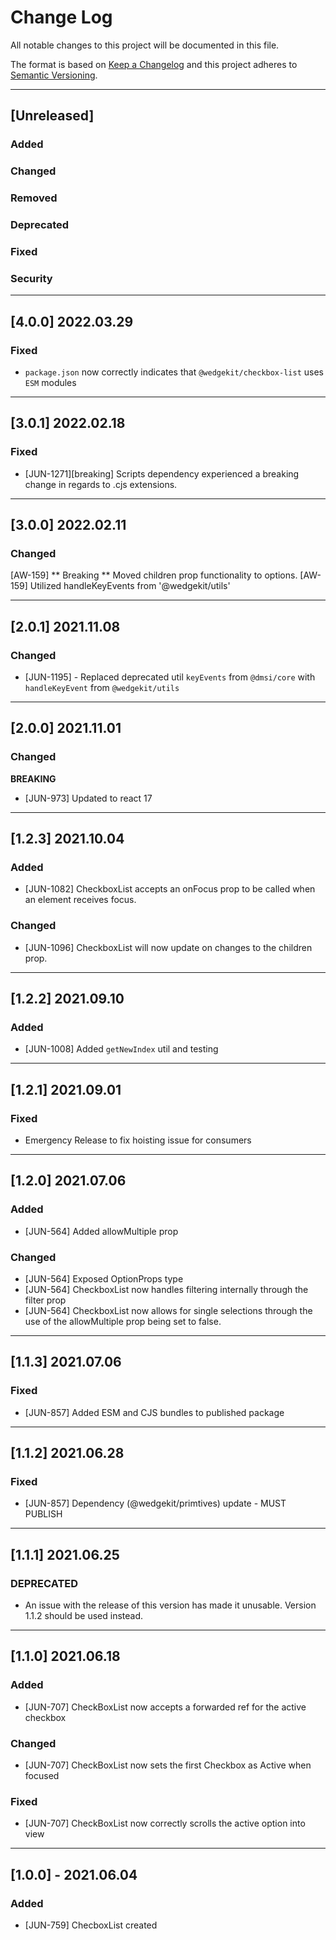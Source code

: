 # Change Log

All notable changes to this project will be documented in this file.

The format is based on [Keep a Changelog](http://keepachangelog.com/) and this project adheres to [Semantic Versioning](http://semver.org/).

---

## [Unreleased]

### Added

### Changed

### Removed

### Deprecated

### Fixed

### Security

---

## [4.0.0] 2022.03.29

### Fixed

- `package.json` now correctly indicates that `@wedgekit/checkbox-list` uses `ESM` modules

---

## [3.0.1] 2022.02.18

### Fixed

- [JUN-1271][breaking] Scripts dependency experienced a breaking change in regards to .cjs extensions.

---

## [3.0.0] 2022.02.11

### Changed

[AW-159] ** Breaking ** Moved children prop functionality to options.
[AW-159] Utilized handleKeyEvents from '@wedgekit/utils'

---

## [2.0.1] 2021.11.08

### Changed

- [JUN-1195] - Replaced deprecated util `keyEvents` from `@dmsi/core` with `handleKeyEvent` from `@wedgekit/utils`

---

## [2.0.0] 2021.11.01

### Changed

**BREAKING**

- [JUN-973] Updated to react 17

---

## [1.2.3] 2021.10.04

### Added

- [JUN-1082] CheckboxList accepts an onFocus prop to be called when an element receives focus.

### Changed

- [JUN-1096] CheckboxList will now update on changes to the children prop.

---

## [1.2.2] 2021.09.10

### Added

- [JUN-1008] Added `getNewIndex` util and testing

---

## [1.2.1] 2021.09.01

### Fixed

- Emergency Release to fix hoisting issue for consumers

---

## [1.2.0] 2021.07.06

### Added

- [JUN-564] Added allowMultiple prop

### Changed

- [JUN-564] Exposed OptionProps type
- [JUN-564] CheckboxList now handles filtering internally through the filter prop
- [JUN-564] CheckboxList now allows for single selections through the use of the allowMultiple prop being set to false.

---

## [1.1.3] 2021.07.06

### Fixed

- [JUN-857] Added ESM and CJS bundles to published package

---

## [1.1.2] 2021.06.28

### Fixed

- [JUN-857] Dependency (@wedgekit/primtives) update - MUST PUBLISH

---

## [1.1.1] 2021.06.25

### DEPRECATED

- An issue with the release of this version has made it unusable. Version 1.1.2 should be used instead.

---

## [1.1.0] 2021.06.18

### Added

- [JUN-707] CheckBoxList now accepts a forwarded ref for the active checkbox

### Changed

- [JUN-707] CheckBoxList now sets the first Checkbox as Active when focused

### Fixed

- [JUN-707] CheckBoxList now correctly scrolls the active option into view

---

## [1.0.0] - 2021.06.04

### Added

- [JUN-759] ChecboxList created
